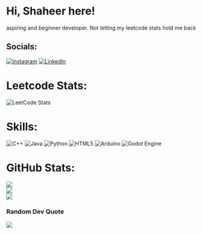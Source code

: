 # Hi, Shaheer here!
aspiring and beginner developer. Not letting my leetcode stats hold me back


## Socials:
[![Instagram](https://img.shields.io/badge/Instagram-%23E4405F.svg?logo=Instagram&logoColor=white)](https://instagram.com/rshaheerkhan) [![LinkedIn](https://img.shields.io/badge/LinkedIn-%230077B5.svg?logo=linkedin&logoColor=white)](https://linkedin.com/in/shaheer-khan-363903301) 

# Leetcode Stats:
![LeetCode Stats](https://leetcard.jacoblin.cool/khanshaheer20008?theme=dark&font=Nunito)

# Skills:
![C++](https://img.shields.io/badge/c++-%2300599C.svg?style=for-the-badge&logo=c%2B%2B&logoColor=white) ![Java](https://img.shields.io/badge/java-%23ED8B00.svg?style=for-the-badge&logo=openjdk&logoColor=white) ![Python](https://img.shields.io/badge/python-3670A0?style=for-the-badge&logo=python&logoColor=ffdd54) ![HTML5](https://img.shields.io/badge/html5-%23E34F26.svg?style=for-the-badge&logo=html5&logoColor=white) ![Arduino](https://img.shields.io/badge/-Arduino-00979D?style=for-the-badge&logo=Arduino&logoColor=white) ![Godot Engine](https://img.shields.io/badge/GODOT-%23FFFFFF.svg?style=for-the-badge&logo=godot-engine)

# GitHub Stats:
![](https://github-readme-stats.vercel.app/api?username=shaheerrrrr&theme=tokyonight&hide_border=false&include_all_commits=false&count_private=false)<br/>
![](https://github-contributor-stats.vercel.app/api?username=shaheerrrrr&limit=5&theme=tokyonight&combine_all_yearly_contributions=true)<br/>
![](https://github-readme-stats.vercel.app/api/top-langs/?username=shaheerrrrr&theme=tokyonight&hide_border=false&include_all_commits=false&count_private=false&layout=compact)

### Random Dev Quote
![](https://quotes-github-readme.vercel.app/api?type=horizontal&theme=tokyonight)

<!-- Proudly created with GPRM ( https://gprm.itsvg.in ) -->
